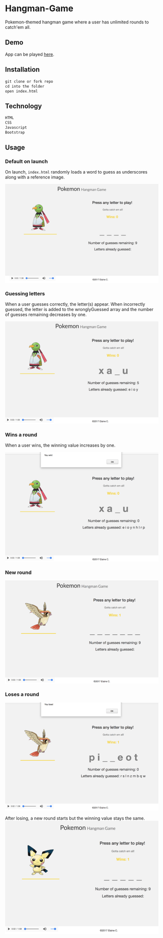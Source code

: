 # Hangman-Game

Pokemon-themed hangman game where a user has unlimited rounds to catch'em all. 

## Demo
App can be played [here](https://elaine01.github.io/Hangman-Game/).


## Installation
```
git clone or fork repo
cd into the folder
open index.html
```

## Technology
```
HTML
CSS
Javascript
Bootstrap
```

## Usage

### Default on launch
On launch, ```index.html``` randomly loads a word to guess as underscores along with a reference image.

![default image](https://github.com/elaine01/Hangman-Game/blob/master/assets/images/screenshots/1startmode.png)

### Guessing letters
When a user guesses correctly, the letter(s) appear. When incorrectly guessed, the letter is added to the wronglyGuessed array and the number of guesses remaining decreases by one.

![default image](https://github.com/elaine01/Hangman-Game/blob/master/assets/images/screenshots/2guess%20_letters.png)

### Wins a round
When a user wins, the winning value increases by one.

![default image](https://github.com/elaine01/Hangman-Game/blob/master/assets/images/screenshots/3win.png)

### New round
![default image](https://github.com/elaine01/Hangman-Game/blob/master/assets/images/screenshots/4new_round.png)

### Loses a round
![default image](https://github.com/elaine01/Hangman-Game/blob/master/assets/images/screenshots/5lose.png)

After losing, a new round starts but the winning value stays the same.
![image](https://github.com/elaine01/Hangman-Game/blob/master/assets/images/screenshots/6_lose.png)
